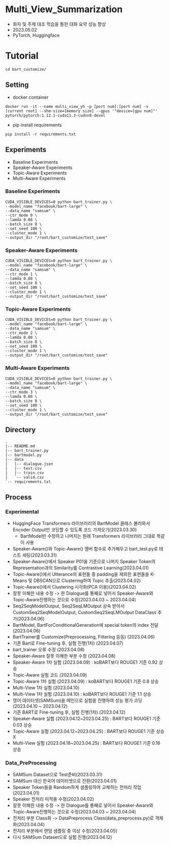 # Multi_View_Summarization
- 화자 및 주제 대조 학습을 통한 대화 요약 성능 향상
- 2023.05.02
- PyTorch, Huggingface

# Tutorial
```
cd bart_customize/
```
## Setting
- docker container
```
docker run -it --name multi_view_yh -p [port num]:[port num] -v [current root] --shm-size=[memory size] --gpus '"device=[gpu num]"' pytorch/pytorch:1.12.1-cuda11.3-cudnn8-devel
```
- pip install requirements
```
pip install -r requirements.txt
```

## Experiments
- Baseline Experiments
- Speaker-Aware Experiments
- Topic-Aware Experiments
- Multi-Aware Experiments

### Baseline Experiments
```
CUDA_VISIBLE_DEVICES=0 python bart_trainer.py \
--model_name "facebook/bart-large" \
--data_name "samsum" \
--ctr_mode 0 \
--lamda 0.08 \
--batch_size 8 \
--set_seed 100 \
--cluster_mode 1 \
--output_dir "/root/bart_customize/test_save"
```

### Speaker-Aware Experiments
```
CUDA_VISIBLE_DEVICES=0 python bart_trainer.py \
--model_name "facebook/bart-large" \
--data_name "samsum" \
--ctr_mode 1 \
--lamda 0.08 \
--batch_size 8 \
--set_seed 100 \
--cluster_mode 1 \
--output_dir "/root/bart_customize/test_save"
```

### Topic-Aware Experiments
```
CUDA_VISIBLE_DEVICES=0 python bart_trainer.py \
--model_name "facebook/bart-large" \
--data_name "samsum" \
--ctr_mode 2 \
--lamda 0.08 \
--batch_size 8 \
--set_seed 100 \
--cluster_mode 1 \
--output_dir "/root/bart_customize/test_save"
```

### Multi-Aware Experiments
```
CUDA_VISIBLE_DEVICES=0 python bart_trainer.py \
--model_name "facebook/bart-large" \
--data_name "samsum" \
--ctr_mode 3 \
--lamda 0.08 \
--batch_size 8 \
--set_seed 100 \
--cluster_mode 1 \
--output_dir "/root/bart_customize/test_save"
```

## Directory
```
.
|-- README.md
|-- bart_trainer.py
|-- bartmodel.py
|-- data
|   |-- dialogue.json
|   |-- test.csv
|   |-- train.csv
|   `-- valid.csv
`-- requirements.txt
```

## Process
### Experimental
- HuggingFace Transformers 라이브러리의 BartModel 클래스 불러와서 Encoder Output만 코딩할 수 있도록 코드 가져오기(2023.03.30)
    - BartModel만 수정하고 나머지는 원래 Transformers 라이브러리 그대로 똑같이 사용
- Speaker-Aware()와 Topic-Aware() 멤버 함수로 추가해두고 bart_test.py로 테스트 세팅(2023.03.31)
- Speaker-Aware()에서 Speaker P01을 기준으로 나머지 Speaker Token의 Representation과의 Similarity를 Contrastive Learning(2023.04.01)
- Topic-Aware()에서 Utterance의 표현들 중 padding을 제외한 표현들을 K-Means 및 DBSCAN으로 Clustering하여 Topic 추출(2023.04.02)
- Topic-Aware()에서 Clustering 시각화(PCA 이용)(2023.04.02)
- 잘못 이해한 내용 수정 -> 한 Dialogue를 통째로 넣어서 Speaker-Aware와 Topic-Aware진행하는 것으로 수정(2023.04.03 ~ 2023.04.04)
- Seq2SeqModelOutput, Seq2SeqLMOutput 상속 받아서 CustomSeq2SeqModelOutput, CustomSeq2SeqLMOutput DataClass 추가(2023.04.06)
- BartModel, BartForConditionalGeneration에 special token의 index 전달(2023.04.06)
- BartTrainer를 Customize(Preprocessing, Filtering 등등) (2023.04.06)
- 기존 Bart로 Fine-tuning 후, 실험 진행(1차) (2023.04.07)
- bart_trainer 오류 수정 (2023.04.08)
- Speaker-Aware 잘못 이해한 부분 수정 (2023.04.08)
- Speaker-Aware 1차 실험 (2023.04.09) : koBART보다 ROUGE1 기준 0.92 상승
- Topic-Aware 실험 코드 (2023.04.09)
- Topic-Aware 1차 실험 (2023.04.09) : koBART보다 ROUGE1 기준 0.8 상승
- Multi-View 1차 실험 (2023.04.10)
- Multi-View 1차 실험 (2023.04.10) : koBART보다 ROUGE1 기준 1.1 상승
- 영어 데이터셋(SAMSum)을 메인으로 실험을 진행하여 성능 평가 코딩 (2023.04.10 ~ 2023.04.12)
- 기존 BART로 Fine-tuning 후, 실험 진행(1차) (2023.04.12)
- Speaker-Aware 실험 (2023.04.12~2023.04.25) : BART보다 ROUGE1 기준 0.03 상승
- Topic-Aware 실험 (2023.04.12~2023.04.25) : BART보다 ROUGE1 기준 상승 X
- Multi-View 실험 (2023.04.18~2023.04.25) : BART보다 ROUGE1 기준 0.16 상승

### Data_PreProcessing
- SAMSum Dataset으로 Test준비(2023.03.31)
- SAMSum 대신 한국어 데이터셋으로 전환(2023.04.01)
- Speaker Token들을 Random하게 샘플링하여 교체하는 전처리 작업(2023.04.01)
- Speaker 전처리 미적용 수정(2023.04.02)
- 잘못 이해한 내용 수정 -> 한 Dialogue를 통째로 넣어서 Speaker-Aware와 Topic-Aware진행하는 것으로 수정(2023.04.03 ~ 2023.04.04)
- 전처리 부분 Class화 -> DataPreprocess Class(data_preprocess.py)로 객체화(2023.04.04)
- 전치리 부분에서 랜덤 샘플링 중 이상 수정(2023.04.05)
- 다시 SAMSum Dataset으로 실험 진행(2023.04.12)
